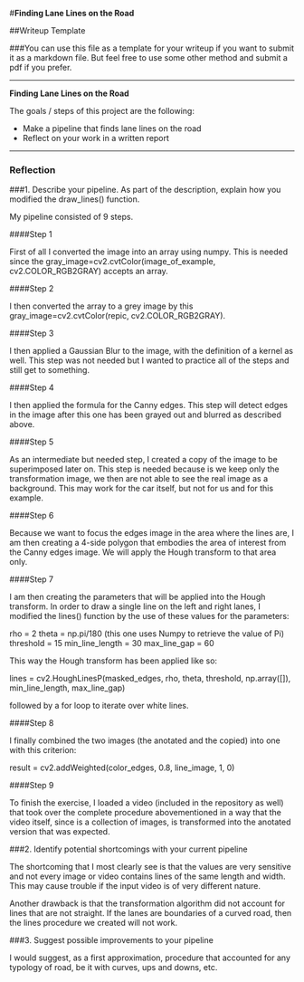#**Finding Lane Lines on the Road** 

##Writeup Template

###You can use this file as a template for your writeup if you want to submit it as a markdown file. But feel free to use some other method and submit a pdf if you prefer.

---

**Finding Lane Lines on the Road**

The goals / steps of this project are the following:
* Make a pipeline that finds lane lines on the road
* Reflect on your work in a written report


[//]: # (Image References)

[image1]: ./examples/grayscale.jpg "Grayscale"

---

### Reflection

###1. Describe your pipeline. As part of the description, explain how you modified the draw_lines() function.

My pipeline consisted of 9 steps. 

####Step 1

First of all I converted the image into an array using numpy. This is needed since the gray_image=cv2.cvtColor(image_of_example, cv2.COLOR_RGB2GRAY) accepts an array.

####Step 2

I then converted the array to a grey image by this gray_image=cv2.cvtColor(repic, cv2.COLOR_RGB2GRAY).

####Step 3

I then applied a Gaussian Blur to the image, with the definition of a kernel as well. This step was not needed but I wanted to practice all of the steps and still get to something.

####Step 4

I then applied the formula for the Canny edges. This step will detect edges in the image after this one has been grayed out and blurred as described above.

####Step 5

As an intermediate but needed step, I created a copy of the image to be superimposed later on. This step is needed because is we keep only the transformation image, we then are not able to see the real image as a background. This may work for the car itself, but not for us and for this example.

####Step 6

Because we want to focus the edges image in the area where the lines are, I am then creating a 4-side polygon that embodies the area of interest from the Canny edges image. We will apply the Hough transform to that area only.

####Step 7

I am then creating the parameters that will be applied into the Hough transform. In order to draw a single line on the left and right lanes, I modified the lines() function by the use of these values for the parameters:

rho = 2
theta = np.pi/180 (this one uses Numpy to retrieve the value of Pi)
threshold = 15
min_line_length = 30
max_line_gap = 60

This way the Hough transform has been applied like so:

lines = cv2.HoughLinesP(masked_edges, rho, theta, threshold, np.array([]), min_line_length, max_line_gap)

followed by a for loop to iterate over white lines.

####Step 8

I finally combined the two images (the anotated and the copied) into one with this criterion:

result = cv2.addWeighted(color_edges, 0.8, line_image, 1, 0)

####Step 9

To finish the exercise, I loaded a video (included in the repository as well) that took over the complete procedure abovementioned in a way that the video itself, since is a collection of images, is transformed into the anotated version that was expected.


###2. Identify potential shortcomings with your current pipeline


The shortcoming that I most clearly see is that the values are very sensitive and not every image or video contains lines of the same length and width. This may cause trouble if the input video is of very different nature.

Another drawback is that the transformation algorithm did not account for lines that are not straight. If the lanes are boundaries of a curved road, then the lines procedure we created will not work.


###3. Suggest possible improvements to your pipeline

I would suggest, as a first approximation,  procedure that accounted for any typology of road, be it with curves, ups and downs, etc.
